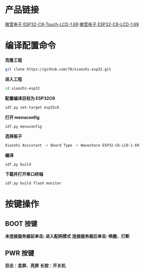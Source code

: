 # 产品链接

[微雪电子 ESP32-C6-Touch-LCD-1.69](https://www.waveshare.net/shop/ESP32-C6-Touch-LCD-1.69.htm)
[微雪电子 ESP32-C6-LCD-1.69](https://www.waveshare.net/shop/ESP32-C6-LCD-1.69.htm)

# 编译配置命令

**克隆工程**

```bash
git clone https://github.com/78/xiaozhi-esp32.git
```

**进入工程**

```bash
cd xiaozhi-esp32
```

**配置编译目标为 ESP32C6**

```bash
idf.py set-target esp32c6
```

**打开 menuconfig**

```bash
idf.py menuconfig
```

**选择板子**

```bash
Xiaozhi Assistant -> Board Type -> Waveshare ESP32-C6-LCD-1.69
```

**编译**

```ba
idf.py build
```

**下载并打开串口终端**

```bash
idf.py build flash monitor
```
# 按键操作
## BOOT 按键
**未连接服务器前单击: 进入配网模式**
**连接服务器后单击: 唤醒、打断**

## PWR 按键
**双击：息屏、亮屏**
**长按：开关机**